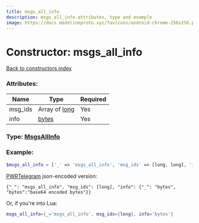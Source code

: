 ```yaml
---
title: msgs_all_info
description: msgs_all_info attributes, type and example
image: https://docs.madelineproto.xyz/favicons/android-chrome-256x256.png
---
```

# Constructor: msgs\_all\_info  
[Back to constructors index](index.md)



### Attributes:

| Name     |    Type       | Required |
|----------|---------------|----------|
|msg\_ids|Array of [long](../types/long.md) | Yes|
|info|[bytes](../types/bytes.md) | Yes|



### Type: [MsgsAllInfo](../types/MsgsAllInfo.md)


### Example:

```php
$msgs_all_info = ['_' => 'msgs_all_info', 'msg_ids' => [long, long], 'info' => 'bytes'];
```  

[PWRTelegram](https://pwrtelegram.xyz) json-encoded version:

```
{"_": "msgs_all_info", "msg_ids": [long], "info": {"_": "bytes", "bytes":"base64 encoded bytes"}}
```


Or, if you're into Lua:

```lua
msgs_all_info={_='msgs_all_info', msg_ids={long}, info='bytes'}

```


